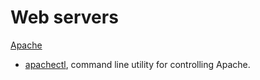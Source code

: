 Web servers
=

[Apache](http://httpd.apache.org/)
* [apachectl](http://httpd.apache.org/docs/2.2/programs/apachectl.html), command line utility for controlling Apache.